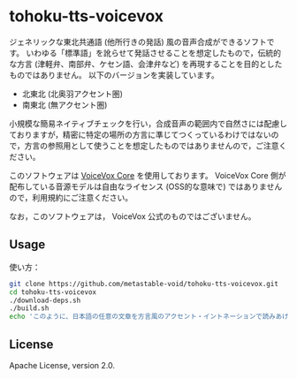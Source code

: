 # tohoku-tts-voicevox

ジェネリックな東北共通語 (他所行きの発話) 風の音声合成ができるソフトです。
いわゆる「標準語」を訛らせて発話させることを想定したもので，伝統的な方言 (津軽弁、南部弁、ケセン語、会津弁など) を再現することを目的としたものではありません。
以下のバージョンを実装しています。

- 北東北 (北奥羽アクセント圏)
- 南東北 (無アクセント圏)

小規模な簡易ネイティブチェックを行い，合成音声の範囲内で自然さには配慮しておりますが，精密に特定の場所の方言に準じてつくっているわけではないので，方言の参照用として使うことを想定したものではありませんので，ご注意ください。

このソフトウェアは [VoiceVox Core](https://github.com/VOICEVOX/voicevox_core) を使用しております。
VoiceVox Core 側が配布している音源モデルは自由なライセンス (OSS的な意味で) ではありませんので，利用規約にご注意ください。

なお，このソフトウェアは， VoiceVox 公式のものではございません。

## Usage

使い方：

```bash
git clone https://github.com/metastable-void/tohoku-tts-voicevox.git
cd tohoku-tts-voicevox
./download-deps.sh
./build.sh
echo 'このように、日本語の任意の文章を方言風のアクセント・イントネーションで読みあげさせることができます。' | RUST_LOG=debug ./tohoku-tts-voicevox test-synthesis --variant northern --pitch-offset=-2 | ffplay -i -
```

## License

Apache License, version 2.0.
